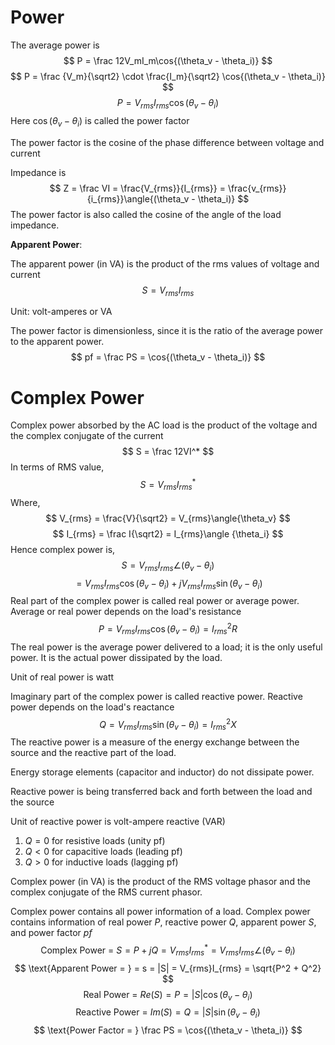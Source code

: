
# Power

The average power is 
$$
P = \frac 12V_mI_m\cos{(\theta_v - \theta_i)}
$$
$$
P = \frac {V_m}{\sqrt2} \cdot \frac{I_m}{\sqrt2} \cos{(\theta_v - \theta_i)}
$$
$$
P = V_{rms}I_{rms}\cos{(\theta_v - \theta_i)}
$$
Here $\cos{(\theta_v - \theta_i)}$ is called the power factor

The power factor is the cosine of the phase difference between voltage and current

Impedance is
$$
Z = \frac VI = \frac{V_{rms}}{I_{rms}} = \frac{v_{rms}}{i_{rms}}\angle{(\theta_v - \theta_i)}
$$
The power factor is also called the cosine of the angle of the load impedance.

**Apparent Power**:

The apparent power (in VA) is the product of the rms values of voltage and current
$$
S = V_{rms}I_{rms}
$$

Unit: volt-amperes or VA

The power factor is dimensionless, since it is the ratio of the average power to the apparent power.
$$
pf = \frac PS =  \cos{(\theta_v - \theta_i)}
$$


# Complex Power

Complex power absorbed by the AC load is the product of the voltage and the complex conjugate of the current
$$
S = \frac 12VI^*
$$
In terms of RMS value,
$$
S = V_{rms}I^*_{rms}
$$
Where,
$$
V_{rms} = \frac{V}{\sqrt2} = V_{rms}\angle{\theta_v}
$$
$$
I_{rms} = \frac I{\sqrt2} = I_{rms}\angle {\theta_i}
$$
Hence complex power is,
$$
S = V_{rms}I_{rms}\angle{(\theta_v - \theta_i)}
$$
$$
= V_{rms}I_{rms}\cos{(\theta_v - \theta_i)} + jV_{rms}I_{rms}\sin{(\theta_v - \theta_i)}
$$
Real part of the complex power is called real power or average power. Average or real power depends on the load's resistance
$$
P = V_{rms}I_{rms}\cos{(\theta_v - \theta_i)} = I^2_{rms}R
$$
The real power is the average power delivered to a load; it is the only useful power. It is the actual power dissipated by the load.

Unit of real power is watt

Imaginary part of the complex power is called reactive power. Reactive power depends on the load's reactance
$$
Q = V_{rms}I_{rms}\sin{(\theta_v - \theta_i)} = I_{rms}^2X
$$
The reactive power is a measure of the energy exchange between the source and the reactive part of the load.

Energy storage elements (capacitor and inductor) do not dissipate power.

Reactive power is being transferred back and forth between the load and the source

Unit of reactive power is volt-ampere reactive (VAR)

1. $Q = 0$ for resistive loads (unity pf)
2. $Q < 0$ for capacitive loads (leading pf)
3. $Q > 0$ for inductive loads (lagging pf)


Complex power (in VA) is the product of the RMS voltage phasor and the complex conjugate of the RMS current phasor.

Complex power contains all power information of a load. Complex power contains information of real power $P$, reactive power $Q$, apparent power $S$, and power factor $pf$
$$
\text{Complex Power = }S = P + jQ = V_{rms}I^*_{rms} = V_{rms}I_{rms}\angle{(\theta_v - \theta_i)}
$$
$$
\text{Apparent Power = } = s = |S| = V_{rms}I_{rms} = \sqrt{P^2 + Q^2}
$$
$$
\text{Real Power = } Re(S) = P = |S|\cos{(\theta_v - \theta_i)}
$$
$$
\text{Reactive Power = } Im(S) = Q = |S|\sin{(\theta_v - \theta_i)}
$$
$$
\text{Power Factor = } \frac PS = \cos{(\theta_v - \theta_i)}
$$

